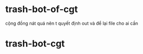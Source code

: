 # trash-bot-of-cgt
cộng đồng nát quá nên t quyết định out và để lại file cho ai cần 
# trash-bot-cgt
